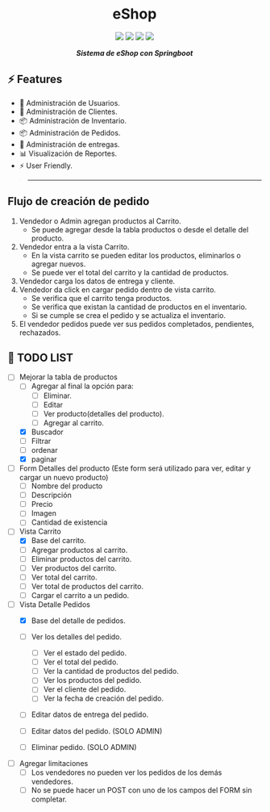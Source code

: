 <h1 style="text-align: center;">eShop</h1>

<p align="center">
    <img src="https://img.shields.io/static/v1?label=dev&message=Mijhael Samaniego&color=red&style=for-the-badge&logo=Moo&logoColor=red&link=https://github.com/seb5433//left?">
    <img src="https://img.shields.io/static/v1?label=dev&message=Sebastian Alvarez&color=informational&style=for-the-badge&logo=Bitwarden&logoColor=informational&link=https://github.com/seb5433//left?">
    <img src="https://img.shields.io/static/v1?label=dev&message=Esteban Fernandez&color=red&style=for-the-badge&logo=AdGuard&logoColor=red&link=https://github.com/seb5433//left?">
    <img src="https://img.shields.io/static/v1?label=Actual version&message=V0&color=green&style=for-the-badge&logo=Astro&logoColor=green">
</p>

<h5 align="center" style="margin: 0 auto 0 auto;">Sistema de eShop con Springboot</h5>

## ⚡ Features 
- 👥 Administración de Usuarios.
- 👥 Administración de Clientes.
- 📦 Administración de Inventario.
- 📦 Administración de Pedidos.
- 📍  Administración de entregas.
- 📊 Visualización de Reportes.
- ⚡ User Friendly.
> ----

## Flujo de creación de pedido
1. Vendedor o Admin agregan productos al Carrito.
    - Se puede agregar desde la tabla productos o desde el detalle del producto.
1. Vendedor entra a la vista Carrito.
    - En la vista carrito se pueden editar los productos, eliminarlos o agregar nuevos.
    - Se puede ver el total del carrito y la cantidad de productos.
1. Vendedor carga los datos de entrega y cliente.
1. Vendedor da click en cargar pedido dentro de vista carrito.
    - Se verifica que el carrito tenga productos.
    - Se verifica que existan la cantidad de productos en el inventario.
    - Si se cumple se crea el pedido y se actualiza el inventario.
3. El vendedor pedidos puede ver sus pedidos completados, pendientes,  rechazados.


## 📝 TODO LIST

- [ ] Mejorar la tabla de productos
    - [ ] Agregar al final la opción para:
        - [ ] Eliminar.
        - [ ] Editar
        - [ ] Ver producto(detalles del producto).
        - [ ] Agregar al carrito.
    - [x] Buscador
    - [ ] Filtrar
    - [ ] ordenar
    - [x] paginar

- [ ] Form Detalles del producto (Este form será utilizado para ver, editar y cargar un nuevo producto)
    - [ ] Nombre del producto
    - [ ] Descripción
    - [ ] Precio
    - [ ] Imagen
    - [ ] Cantidad de existencia
    
- [ ] Vista Carrito
    - [x] Base del carrito.
    - [ ] Agregar productos al carrito.
    - [ ] Eliminar productos del carrito.
    - [ ] Ver productos del carrito.
    - [ ] Ver total del carrito.
    - [ ] Ver total de productos del carrito.
    - [ ] Cargar el carrito a un pedido.

- [ ] Vista Detalle Pedidos
    - [x] Base del detalle de pedidos.
    - [ ] Ver los detalles del pedido.
        - [ ] Ver el estado del pedido.
        - [ ] Ver el total del pedido.
        - [ ] Ver la cantidad de productos del pedido.
        - [ ] Ver los productos del pedido.
        - [ ] Ver el cliente del pedido.
        - [ ] Ver la fecha de creación del pedido.
    - [ ] Editar datos de entrega del pedido.
    - [ ] Editar datos del pedido. (SOLO ADMIN)
    - [ ] Eliminar pedido. (SOLO ADMIN)


- [ ] Agregar limitaciones
    - [ ] Los vendedores no pueden ver los pedidos de los demás vendedores.
    - [ ] No se puede hacer un POST con uno de los campos del FORM sin completar.
